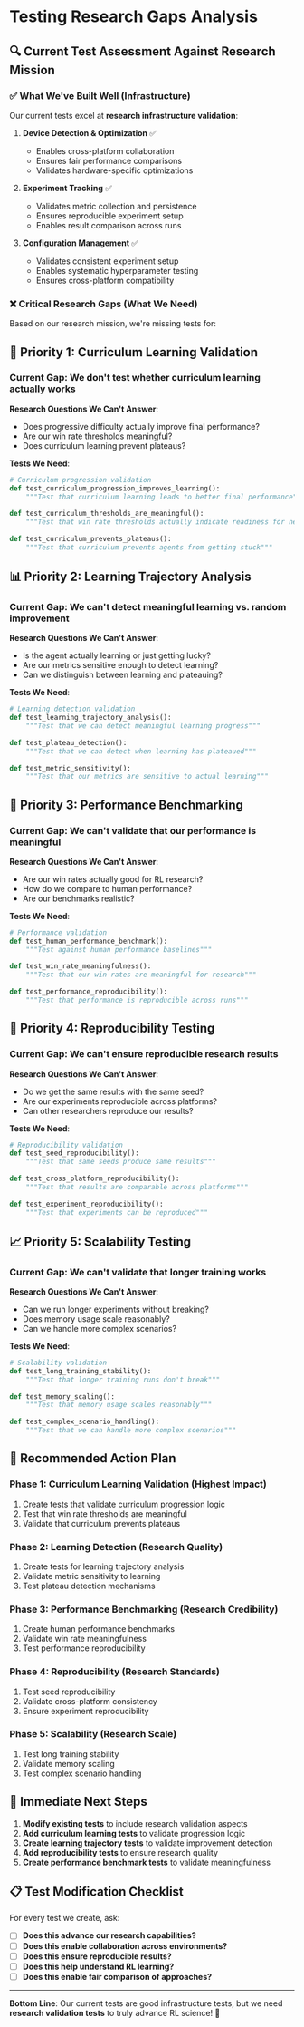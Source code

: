 # Testing Research Gaps Analysis

## 🔍 Current Test Assessment Against Research Mission

### ✅ **What We've Built Well (Infrastructure)**

Our current tests excel at **research infrastructure validation**:

1. **Device Detection & Optimization** ✅
   - Enables cross-platform collaboration
   - Ensures fair performance comparisons
   - Validates hardware-specific optimizations

2. **Experiment Tracking** ✅
   - Validates metric collection and persistence
   - Ensures reproducible experiment setup
   - Enables result comparison across runs

3. **Configuration Management** ✅
   - Validates consistent experiment setup
   - Enables systematic hyperparameter testing
   - Ensures cross-platform compatibility

### ❌ **Critical Research Gaps (What We Need)**

Based on our research mission, we're missing tests for:

## 🧪 **Priority 1: Curriculum Learning Validation**

### **Current Gap**: We don't test whether curriculum learning actually works

**Research Questions We Can't Answer**:
- Does progressive difficulty actually improve final performance?
- Are our win rate thresholds meaningful?
- Does curriculum learning prevent plateaus?

**Tests We Need**:
```python
# Curriculum progression validation
def test_curriculum_progression_improves_learning():
    """Test that curriculum learning leads to better final performance"""
    
def test_curriculum_thresholds_are_meaningful():
    """Test that win rate thresholds actually indicate readiness for next stage"""
    
def test_curriculum_prevents_plateaus():
    """Test that curriculum prevents agents from getting stuck"""
```

## 📊 **Priority 2: Learning Trajectory Analysis**

### **Current Gap**: We can't detect meaningful learning vs. random improvement

**Research Questions We Can't Answer**:
- Is the agent actually learning or just getting lucky?
- Are our metrics sensitive enough to detect learning?
- Can we distinguish between learning and plateauing?

**Tests We Need**:
```python
# Learning detection validation
def test_learning_trajectory_analysis():
    """Test that we can detect meaningful learning progress"""
    
def test_plateau_detection():
    """Test that we can detect when learning has plateaued"""
    
def test_metric_sensitivity():
    """Test that our metrics are sensitive to actual learning"""
```

## 🎯 **Priority 3: Performance Benchmarking**

### **Current Gap**: We can't validate that our performance is meaningful

**Research Questions We Can't Answer**:
- Are our win rates actually good for RL research?
- How do we compare to human performance?
- Are our benchmarks realistic?

**Tests We Need**:
```python
# Performance validation
def test_human_performance_benchmark():
    """Test against human performance baselines"""
    
def test_win_rate_meaningfulness():
    """Test that our win rates are meaningful for research"""
    
def test_performance_reproducibility():
    """Test that performance is reproducible across runs"""
```

## 🔄 **Priority 4: Reproducibility Testing**

### **Current Gap**: We can't ensure reproducible research results

**Research Questions We Can't Answer**:
- Do we get the same results with the same seed?
- Are our experiments reproducible across platforms?
- Can other researchers reproduce our results?

**Tests We Need**:
```python
# Reproducibility validation
def test_seed_reproducibility():
    """Test that same seeds produce same results"""
    
def test_cross_platform_reproducibility():
    """Test that results are comparable across platforms"""
    
def test_experiment_reproducibility():
    """Test that experiments can be reproduced"""
```

## 📈 **Priority 5: Scalability Testing**

### **Current Gap**: We can't validate that longer training works

**Research Questions We Can't Answer**:
- Can we run longer experiments without breaking?
- Does memory usage scale reasonably?
- Can we handle more complex scenarios?

**Tests We Need**:
```python
# Scalability validation
def test_long_training_stability():
    """Test that longer training runs don't break"""
    
def test_memory_scaling():
    """Test that memory usage scales reasonably"""
    
def test_complex_scenario_handling():
    """Test that we can handle more complex scenarios"""
```

## 🎯 **Recommended Action Plan**

### **Phase 1: Curriculum Learning Validation** (Highest Impact)
1. Create tests that validate curriculum progression logic
2. Test that win rate thresholds are meaningful
3. Validate that curriculum prevents plateaus

### **Phase 2: Learning Detection** (Research Quality)
1. Create tests for learning trajectory analysis
2. Validate metric sensitivity to learning
3. Test plateau detection mechanisms

### **Phase 3: Performance Benchmarking** (Research Credibility)
1. Create human performance benchmarks
2. Validate win rate meaningfulness
3. Test performance reproducibility

### **Phase 4: Reproducibility** (Research Standards)
1. Test seed reproducibility
2. Validate cross-platform consistency
3. Ensure experiment reproducibility

### **Phase 5: Scalability** (Research Scale)
1. Test long training stability
2. Validate memory scaling
3. Test complex scenario handling

## 🚀 **Immediate Next Steps**

1. **Modify existing tests** to include research validation aspects
2. **Add curriculum learning tests** to validate progression logic
3. **Create learning trajectory tests** to validate improvement detection
4. **Add reproducibility tests** to ensure research quality
5. **Create performance benchmark tests** to validate meaningfulness

## 📋 **Test Modification Checklist**

For every test we create, ask:

- [ ] **Does this advance our research capabilities?**
- [ ] **Does this enable collaboration across environments?**
- [ ] **Does this ensure reproducible results?**
- [ ] **Does this help understand RL learning?**
- [ ] **Does this enable fair comparison of approaches?**

---

**Bottom Line**: Our current tests are good infrastructure tests, but we need **research validation tests** to truly advance RL science! 🧪 